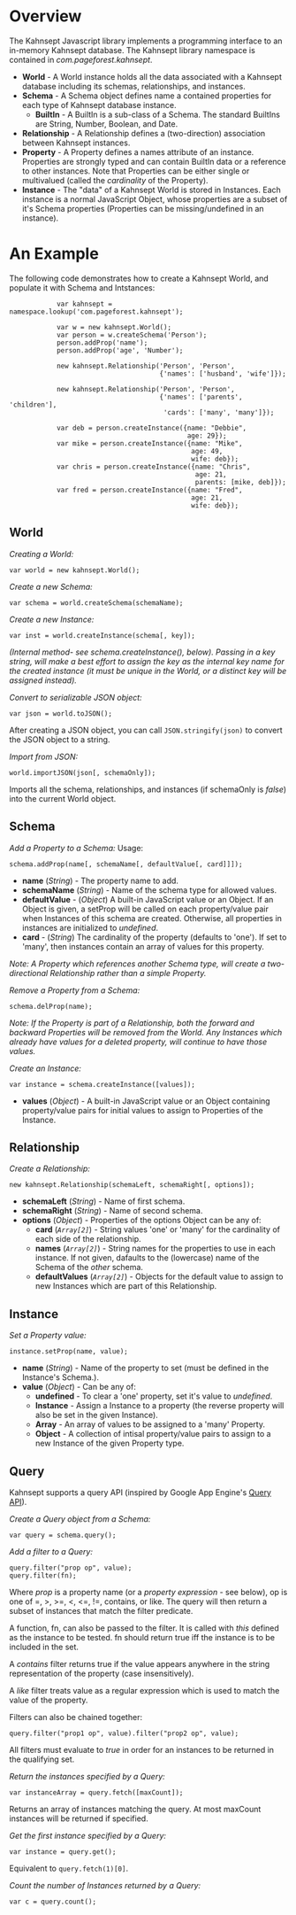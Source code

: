 # Overview #

The Kahnsept Javascript library implements a programming interface to an in-memory Kahnsept database.  The Kahnsept library namespace is contained in _com.pageforest.kahnsept_.

  * **World** - A World instance holds all the data associated with a Kahnsept database including its schemas, relationships, and instances.
  * **Schema** - A Schema object defines name a contained properties for each type of Kahnsept database instance.
    * **BuiltIn** - A BuiltIn is a sub-class of a Schema.  The standard BuiltIns are String, Number, Boolean, and Date.
  * **Relationship** - A Relationship defines a (two-direction) association between Kahnsept instances.
  * **Property** - A Property defines a names attribute of an instance.  Properties are strongly typed and can contain BuiltIn data or a reference to other instances.  Note that Properties can be either single or multivalued (called the _cardinality_ of the Property).
  * **Instance** - The "data" of a Kahnsept World is stored in Instances.  Each instance is a normal JavaScript Object, whose properties are a subset of it's Schema properties (Properties can be missing/undefined in an instance).

# An Example #

The following code demonstrates how to create a Kahnsept World, and populate it with Schema and Intstances:

```
            var kahnsept = namespace.lookup('com.pageforest.kahnsept');

            var w = new kahnsept.World();
            var person = w.createSchema('Person');
            person.addProp('name');
            person.addProp('age', 'Number');

            new kahnsept.Relationship('Person', 'Person',
                                      {'names': ['husband', 'wife']});

            new kahnsept.Relationship('Person', 'Person',
                                      {'names': ['parents', 'children'],
                                       'cards': ['many', 'many']});

            var deb = person.createInstance({name: "Debbie",
                                             age: 29});
            var mike = person.createInstance({name: "Mike",
                                              age: 49,
                                              wife: deb});
            var chris = person.createInstance({name: "Chris",
                                               age: 21,
                                               parents: [mike, deb]});
            var fred = person.createInstance({name: "Fred",
                                              age: 21,
                                              wife: deb});
```

## World ##
_Creating a World:_
```
var world = new kahnsept.World();
```

_Create a new Schema:_
```
var schema = world.createSchema(schemaName);
```

_Create a new Instance:_
```
var inst = world.createInstance(schema[, key]);
```
_(Internal method- see schema.createInstance(), below).  Passing in a key string, will make a best effort to assign the key as the internal key name for the created instance (it must be unique in the World, or a distinct key will be assigned instead)._

_Convert to serializable JSON object:_
```
var json = world.toJSON();
```
After creating a JSON object, you can call `JSON.stringify(json)` to convert the JSON object to a string.

_Import from JSON:_
```
world.importJSON(json[, schemaOnly]);
```
Imports all the schema, relationships, and instances (if schemaOnly is _false_) into the current World object.

## Schema ##
_Add a Property to a Schema:_
Usage:
```
schema.addProp(name[, schemaName[, defaultValue[, card]]]);
```
  * **name** (_String_) - The property name to add.
  * **schemaName** (_String_) - Name of the schema type for allowed values.
  * **defaultValue** - (_Object_) A built-in JavaScript value or an Object.  If an Object is given, a setProp will be called on each property/value pair when Instances of this schema are created.  Otherwise, all properties in instances are initialized to _undefined_.
  * **card** - (_String_) The cardinality of the property (defaults to 'one').  If set to 'many', then instances contain an array of values for this property.

_Note: A Property which references another Schema type, will create a two-directional Relationship rather than a simple Property._

_Remove a Property from a Schema:_
```
schema.delProp(name);
```
_Note: If the Property is part of a Relationship, both the forward and backward Properties will be removed from the World.  Any Instances which already have values for a deleted property, will continue to have those values._

_Create an Instance:_
```
var instance = schema.createInstance([values]);
```
  * **values** (_Object_) - A built-in JavaScript value or an Object containing property/value pairs for initial values to assign to Properties of the Instance.

## Relationship ##

_Create a Relationship:_
```
new kahnsept.Relationship(schemaLeft, schemaRight[, options]);
```
  * **schemaLeft** (_String_) - Name of first schema.
  * **schemaRight** (_String_) - Name of second schema.
  * **options** (_Object_) - Properties of the options Object can be any of:
    * **card** (_`Array[2]`_) - String values 'one' or 'many' for the cardinality of each side of the relationship.
    * **names** (_`Array[2]`_) - String names for the properties to use in each instance.  If not given, dafaults to the (lowercase) name of the Schema of the _other_ schema.
    * **defaultValues** (_`Array[2]`_) - Objects for the default value to assign to new Instances which are part of this Relationship.

## Instance ##
_Set a Property value:_
```
instance.setProp(name, value);
```
  * **name** (_String_) - Name of the property to set (must be defined in the Instance's Schema.).
  * **value** (_Object_) - Can be any of:
    * **undefined** - To clear a 'one' property, set it's value to _undefined_.
    * **Instance** - Assign a Instance to a property (the reverse property will also be set in the given Instance).
    * **Array** - An array of values to be assigned to a 'many' Property.
    * **Object** - A collection of intisal property/value pairs to assign to a new Instance of the given Property type.

## Query ##

Kahnsept supports a query API (inspired by Google App Engine's [Query API](http://code.google.com/appengine/docs/python/datastore/queryclass.html#Query_filter)).

_Create a Query object from a Schema:_
```
var query = schema.query();
```

_Add a filter to a Query:_
```
query.filter("prop op", value);
query.filter(fn);
```
Where _prop_ is a property name (or a _property expression_ - see below), op is one of =, >, >=, <, <=, !=, contains, or like.  The query will then return a subset of instances that match the filter predicate.

A function, fn, can also be passed to the filter.  It is called with _this_ defined as the instance to be tested.  fn should return true iff the instance is to be included in the set.

A _contains_ filter returns true if the value appears anywhere in the string representation of the property (case insensitively).

A _like_ filter treats value as a regular expression which is used to match the value of the property.

Filters can also be chained together:
```
query.filter("prop1 op", value).filter("prop2 op", value);
```
All filters must evaluate to _true_ in order for an instances to be returned in the qualifying set.

_Return the instances specified by a Query:_
```
var instanceArray = query.fetch([maxCount]);
```
Returns an array of instances matching the query.  At most maxCount instances will be returned if specified.

_Get the first instance specified by a Query:_
```
var instance = query.get();
```
Equivalent to `query.fetch(1)[0]`.

_Count the number of Instances returned by a Query:_
```
var c = query.count();
```